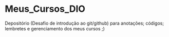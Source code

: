 # Meus_Cursos_DIO
Depositório (Desafio de introdução ao git/github) para anotações; códigos; lembretes e gerenciamento dos meus cursos ;)
